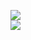 [![](https://img.shields.io/badge/Made%20With-Github%20Spray-lightgrey.svg?style=for-the-badge&logo=github)](https://github.com/Annihil/github-spray#335)  
[![](https://i.imgur.com/2DrTn0Z.gif)](https://github.com/Annihil/github-spray)